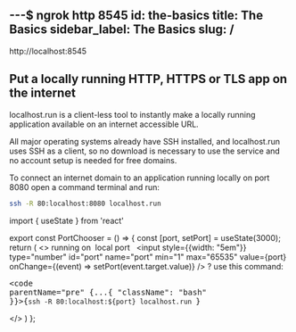 ---$ ngrok http 8545
id: the-basics
title: The Basics
sidebar_label: The Basics
slug: /
---
http://localhost:8545
## Put a locally running HTTP, HTTPS or TLS app on the internet

localhost.run is a client-less tool to instantly make a locally running application available on an internet accessible URL.

All major operating systems already have SSH installed, and localhost.run uses SSH as a client, so no download is necessary to use the service and no account setup is needed for free domains.

To connect an internet domain to an application running locally on port 8080 open a command terminal and run:

```bash
ssh -R 80:localhost:8080 localhost.run
```

import { useState } from 'react'

export const PortChooser = () => {
  const [port, setPort] = useState(3000);
  return (
    <>
      running on&nbsp;
      <label for="port">local port</label>
      &nbsp;
      <input style={{width: "5em"}} type="number" id="port" name="port" min="1" max="65535" value={port} onChange={(event) => setPort(event.target.value)} />
      ?
      use this command:
      <pre><code parentName="pre" {...{
              "className": "bash"
            }}>{`ssh -R 80:localhost:${port} localhost.run
`}</code></pre>
    </>
  )
};

<PortChooser />

